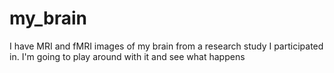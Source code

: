 # my_brain
I have MRI and fMRI images of my brain from a research study I participated in. I'm going to play around with it and see what happens
